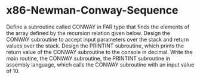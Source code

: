 # x86-Newman-Conway-Sequence
Define a subroutine called CONWAY in FAR type that finds the elements of the array defined by the recursion relation given below. Design the CONWAY subroutine to accept input parameters over the stack and return values over the stack. Design the PRINTINT subroutine, which prints the return value of the CONWAY subroutine to the console in decimal. Write the main routine, the CONWAY subroutine, the PRINTINT subroutine in assembly language, which calls the CONWAY subroutine with an input value of 10.
